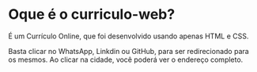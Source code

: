 # Oque é o curriculo-web?

É um Currículo Online, que foi desenvolvido usando apenas HTML e CSS. 

Basta clicar no WhatsApp, Linkdin ou GitHub, para ser redirecionado para os mesmos.
Ao clicar na cidade, você poderá ver o endereço completo.

